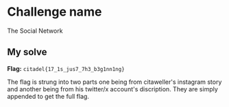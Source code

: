 # Challenge name
The Social Network

## My solve
**Flag:** `citadel{17_1s_jus7_7h3_b3g1nn1ng}`

The flag is strung into two parts one being from citaweller's instagram story and another being from his twitter/x account's discription. They are simply appended to get the full flag. 